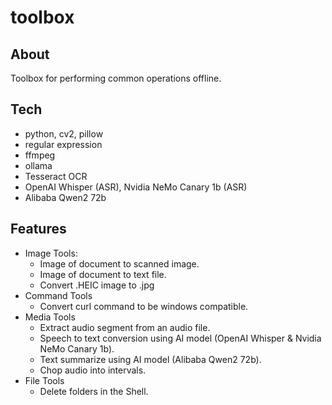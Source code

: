 # toolbox
 
## About
Toolbox for performing common operations offline.

## Tech
- python, cv2, pillow
- regular expression
- ffmpeg
- ollama
- Tesseract OCR
- OpenAI Whisper (ASR), Nvidia NeMo Canary 1b (ASR)
- Alibaba Qwen2 72b

## Features
- Image Tools:
    - Image of document to scanned image.
    - Image of document to text file.
    - Convert .HEIC image to .jpg
- Command Tools
    - Convert curl command to be windows compatible.
- Media Tools
    - Extract audio segment from an audio file.
    - Speech to text conversion using AI model (OpenAI Whisper & Nvidia NeMo Canary 1b).
    - Text summarize using AI model (Alibaba Qwen2 72b).
    - Chop audio into intervals.
- File Tools
    - Delete folders in the Shell.
